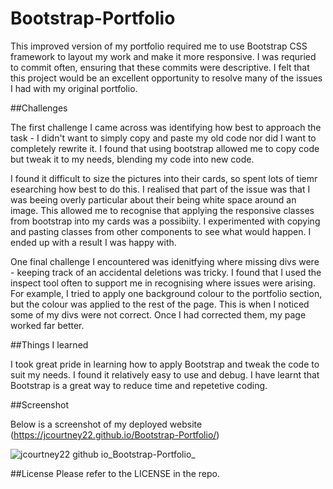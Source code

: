 # Bootstrap-Portfolio

This improved version of my portfolio required me to use Bootstrap CSS framework to layout my work and make it more responsive. I was requried to commit often, ensuring that these commits were descriptive. I felt that this project would be an excellent opportunity to resolve many of the issues I had with my original portfolio.

##Challenges

The first challenge I came across was identifying how best to approach the task - I didn't want to simply copy and paste my old code nor did I want to completely rewrite it. I found that using bootstrap allowed me to copy code but tweak it to my needs, blending my code into new code.

I found it difficult to size the pictures into their cards, so spent lots of tiemr esearching how best to do this. I realised that part of the issue was that I was beeing overly particular about their being white space around an image. This allowed me to recognise that applying the responsive classes from bootstrap into my cards was a possibiity. I experimented with copying and pasting classes from other components to see what would happen. I ended up with a result I was happy with.

One final challenge I encountered was idenitfying where missing divs were - keeping track of an accidental deletions was tricky. I found that I used the inspect tool often to support me in recognising where issues were arising. For example, I tried to apply one background colour to the portfolio section, but the colour was applied to the rest of the page. This is when I noticed some of my divs were not correct. Once I had corrected them, my page worked far better.

##Things I learned

I took great pride in learning how to apply Bootstrap and tweak the code to suit my needs. I found it relatively easy to use and debug. I have learnt that Bootstrap is a great way to reduce time and repetetive coding. 


##Screenshot

Below is a screenshot of my deployed website (https://jcourtney22.github.io/Bootstrap-Portfolio/)

![jcourtney22 github io_Bootstrap-Portfolio_](https://user-images.githubusercontent.com/115502589/200701494-f8ec3bd1-0bdc-4d07-81b3-744b60479315.png)


##License
Please refer to the LICENSE in the repo.
